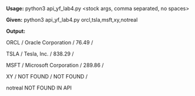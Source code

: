 **Usage:** python3 api_yf_lab4.py <stock args, comma separated, no spaces>

**Given:** python3 api_yf_lab4.py orcl,tsla,msft,xy,notreal

**Output:**

ORCL / Oracle Corporation / 76.49 / 

TSLA / Tesla, Inc. / 838.29 / 

MSFT / Microsoft Corporation / 289.86 / 

XY / NOT FOUND / NOT FOUND / 

notreal  NOT FOUND IN API
